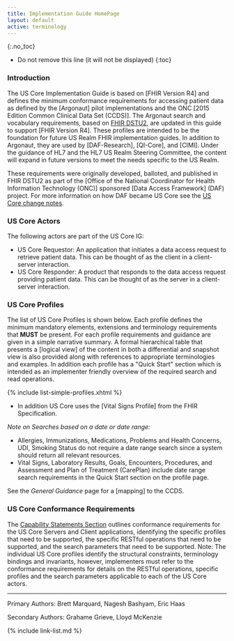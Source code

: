 ```yaml
---
title: Implementation Guide HomePage
layout: default
active: terminology
---
```


{:.no_toc}

<!-- TOC  the css styling for this is \pages\assets\css\project.css under 'markdown-toc'-->

* Do not remove this line (it will not be displayed)
{:toc}


<!-- end TOC -->

### Introduction

The US Core Implementation Guide is based on [FHIR Version R4] and defines the minimum conformance requirements for accessing patient data as defined by the [Argonaut] pilot implementations and the ONC [2015 Edition Common Clinical Data Set (CCDS)].  The Argonaut search and vocabulary requirements, based on [FHIR DSTU2](http://hl7.org/fhir/DSTU2/index.html), are updated in this guide to support [FHIR Version R4]. These profiles are intended to be the foundation for future US Realm FHIR implementation guides. In addition to Argonaut, they are used by [DAF-Research], [QI-Core], and [CIMI].  Under the guidance of HL7 and the HL7 US Realm Steering Committee, the content will expand in future versions to meet the needs specific to the US Realm.

These requirements were originally developed, balloted, and published in FHIR DSTU2 as part of the [Office of the National Coordinator for Health Information Technology (ONC)] sponsored [Data Access Framework] (DAF) project. For more information on how DAF became US Core see the [US Core change notes](change-notes.html).  

### US Core Actors

The following actors are part of the US Core IG:

* US Core Requestor: An application that initiates a data access request to retrieve patient data. This can be thought of as the client in a client-server interaction.
* US Core Responder: A product that responds to the data access request providing patient data. This can be thought of as the server in a client-server interaction.


### US Core Profiles

The list of US Core Profiles is shown below.  Each profile defines the minimum mandatory elements, extensions and terminology requirements that **MUST** be present. For each profile requirements and guidance are given in a simple narrative summary. A formal hierarchical table that presents a [logical view] of the content in both a differential and snapshot view is also provided along with references to appropriate terminologies and examples.  In addition each profile has a "Quick Start" section which is intended as an implementer friendly overview of the required search and read operations.

{% include list-simple-profiles.xhtml %}

- In addition US Core uses the [Vital Signs Profile] from the FHIR Specification.


*Note on Searches based on a date or date range:*

- Allergies, Immunizations, Medications, Problems and Health Concerns, UDI, Smoking Status do not require a date range search since a system should return all relevant resources.
- Vital Signs, Laboratory Results, Goals, Encounters, Procedures, and Assessment and Plan of Treatment (CarePlan) include date range search requirements in the Quick Start section on the profile page.

See the *General Guidance* page for a [mapping] to the CCDS.

### US Core Conformance Requirements

The [Capability Statements Section](capstatements.html) outlines conformance requirements for the US Core Servers and Client applications, identifying the specific profiles that need to be supported, the specific RESTful operations that need to be supported, and the search parameters that need to be supported. Note: The individual US Core profiles identify the structural constraints, terminology bindings and invariants, however, implementers must refer to the conformance requirements for details on the RESTful operations, specific profiles and the search parameters applicable to each of the US Core actors.

----


Primary Authors: Brett Marquard, Nagesh Bashyam, Eric Haas

Secondary Authors: Grahame Grieve, Lloyd McKenzie

{% include link-list.md %}
